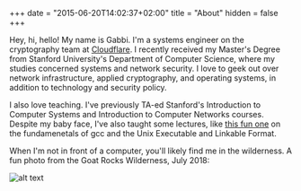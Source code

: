 +++
date = "2015-06-20T14:02:37+02:00"
title = "About"
hidden = false
+++

Hey, hi, hello! My name is Gabbi. I'm a systems engineer on the cryptography team at [Cloudflare](https://cloudflare.com). I recently received my Master's Degree from Stanford University's Department of Computer Science, where my studies concerned systems and network security. I love to geek out over network infrastructure, applied cryptography, and operating systems, in addition to technology and security policy. 

I also love teaching. I've previously TA-ed Stanford's Introduction to Computer Systems and Introduction to Computer Networks courses. Despite my baby face, I've also taught some lectures, like [this fun one](/pdfs/gcc_make_up6.pdf) on the fundamenetals of gcc and the Unix Executable and Linkable Format.

When I'm not in front of a computer, you'll likely find me in the wilderness. A fun photo from the Goat Rocks Wilderness, July 2018:

![alt text](../images/goat_rocks.png "Baaaa")

